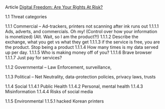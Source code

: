 

Article [Digital Freedom: Are Your Rights At Risk?](https://eachother.org.uk/digital-freedom-are-your-rights-at-risk/)


1.1	Threat categories

1.1.1	Commercial – Ad-trackers, printers not scanning after ink runs out
1.1.1.1	Ads, adverts, and commercials. Oh my! (Control over how your information is monetized) (Alt. Wait, so I am the product?!)
1.1.1.2	Describe the exchange, what you get vs what they get
1.1.1.3	if the service is free, you are the product. Stop being a product
1.1.1.4	How many times is my data served up per day.
1.1.1.5	Who is making money off of you?
1.1.1.6	Brave browser
1.1.1.7	Just pay for services?

1.1.2	Governmental – Law Enforcement, surveillance, 

1.1.3	Political – Net Neutrality, data-protection policies, privacy laws, trusts

1.1.4	Social
1.1.4.1	Public Health
1.1.4.2	Personal, mental health
1.1.4.3	Misinformation 
1.1.4.4	Risks of social media

1.1.5	Environmental
1.1.5.1	hacked Korean printers 
